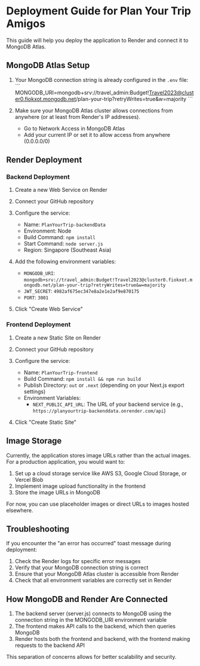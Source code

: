 # Deployment Guide for Plan Your Trip Amigos

This guide will help you deploy the application to Render and connect it to MongoDB Atlas.

## MongoDB Atlas Setup

1. Your MongoDB connection string is already configured in the `.env` file:
   \`\`\`
   MONGODB_URI=mongodb+srv://travel_admin:Budget!Travel2023@cluster0.fiokxot.mongodb.net/plan-your-trip?retryWrites=true&w=majority
   \`\`\`

2. Make sure your MongoDB Atlas cluster allows connections from anywhere (or at least from Render's IP addresses).
   - Go to Network Access in MongoDB Atlas
   - Add your current IP or set it to allow access from anywhere (0.0.0.0/0)

## Render Deployment

### Backend Deployment

1. Create a new Web Service on Render
2. Connect your GitHub repository
3. Configure the service:
   - Name: `PlanYourTrip-backendData`
   - Environment: Node
   - Build Command: `npm install`
   - Start Command: `node server.js`
   - Region: Singapore (Southeast Asia)

4. Add the following environment variables:
   - `MONGODB_URI`: `mongodb+srv://travel_admin:Budget!Travel2023@cluster0.fiokxot.mongodb.net/plan-your-trip?retryWrites=true&w=majority`
   - `JWT_SECRET`: `4982af675ec347e8a2e1e2af9e870175`
   - `PORT`: `3001`

5. Click "Create Web Service"

### Frontend Deployment

1. Create a new Static Site on Render
2. Connect your GitHub repository
3. Configure the service:
   - Name: `PlanYourTrip-frontend`
   - Build Command: `npm install && npm run build`
   - Publish Directory: `out` or `.next` (depending on your Next.js export settings)
   - Environment Variables:
     - `NEXT_PUBLIC_API_URL`: The URL of your backend service (e.g., `https://planyourtrip-backenddata.onrender.com/api`)

4. Click "Create Static Site"

## Image Storage

Currently, the application stores image URLs rather than the actual images. For a production application, you would want to:

1. Set up a cloud storage service like AWS S3, Google Cloud Storage, or Vercel Blob
2. Implement image upload functionality in the frontend
3. Store the image URLs in MongoDB

For now, you can use placeholder images or direct URLs to images hosted elsewhere.

## Troubleshooting

If you encounter the "an error has occurred" toast message during deployment:

1. Check the Render logs for specific error messages
2. Verify that your MongoDB connection string is correct
3. Ensure that your MongoDB Atlas cluster is accessible from Render
4. Check that all environment variables are correctly set in Render

## How MongoDB and Render Are Connected

1. The backend server (server.js) connects to MongoDB using the connection string in the MONGODB_URI environment variable
2. The frontend makes API calls to the backend, which then queries MongoDB
3. Render hosts both the frontend and backend, with the frontend making requests to the backend API

This separation of concerns allows for better scalability and security.
